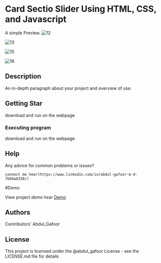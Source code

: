 # Card Sectio Slider Using HTML, CSS, and Javascript

A simple Preview.
![12](https://github.com/abdul-1432/ja-19_Card-Section_slider/assets/124916666/f4855db0-5892-4190-98aa-831dae213250)

![13](https://github.com/abdul-1432/ja-19_Card-Section_slider/assets/124916666/14f19d9c-d325-4076-bc90-5e5b886efbdc)

![15](https://github.com/abdul-1432/ja-19_Card-Section_slider/assets/124916666/aa84313b-fe96-4a22-876c-338f5dbdf716)

![16](https://github.com/abdul-1432/ja-19_Card-Section_slider/assets/124916666/1a1edd2f-c484-4d0e-8c43-61e108329da2)


## Description

An in-depth paragraph about your project and overview of use.

## Getting Star
download and run on the webpage
### Executing program

download and run on the webpage

## Help

Any advice for common problems or issues?
```
connect me hear(https://www.linkedin.com/in/abdul-gafoor-m-d-7b04a8258/)
```
#Demo

View project demo hear [Demo](https://codepen.io/abdul-1432/pen/KKrXLZb)

## Authors

Contributors' Abdul_Gafoor

## License

This project is licensed under the @abdul_gafoor License - see the LICENSE.md file for details

